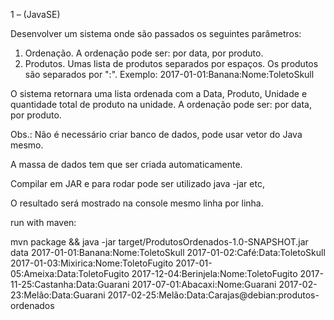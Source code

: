 1 –  (JavaSE) 

Desenvolver um sistema onde são passados os seguintes parâmetros: 
1) Ordenação. A ordenação pode ser: por data, por produto.
2) Produtos. Umas lista de produtos separados por espaços. Os produtos são separados por ":". Exemplo: 2017-01-01:Banana:Nome:ToletoSkull

O sistema retornara uma lista ordenada com a Data, Produto, Unidade e quantidade total de produto na unidade.
A ordenação pode ser: por data, por produto.


Obs.: 
Não é necessário criar banco de dados, pode usar vetor do Java mesmo. 

A massa de dados tem que ser criada automaticamente.

Compilar em JAR e para rodar pode ser utilizado java -jar etc, 

O resultado será mostrado na console mesmo linha por linha.


run with maven: 

mvn package && java -jar target/ProdutosOrdenados-1.0-SNAPSHOT.jar data 2017-01-01:Banana:Nome:ToletoSkull 2017-01-02:Café:Data:ToletoSkull 2017-01-03:Mixirica:Nome:ToletoFugito 2017-01-05:Ameixa:Data:ToletoFugito 2017-12-04:Berinjela:Nome:ToletoFugito 2017-11-25:Castanha:Data:Guarani 2017-07-01:Abacaxi:Nome:Guarani 2017-02-23:Melão:Data:Guarani 2017-02-25:Melão:Data:Carajas@debian:produtos-ordenados